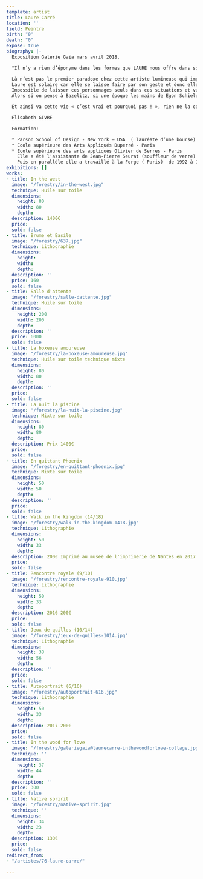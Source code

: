 ```yaml
---
template: artist
title: Laure Carré
location: ''
field: Peintre
birth: "0"
death: "0"
expose: true
biography: |-
  Exposition Galerie Gaïa mars avril 2018.

  "Il n’y a rien d’éponyme dans les formes que LAURE nous offre dans son travail sur toile, pas même dans ses collages-dessins. En apparence ! Ainsi l’énergie circule  vite et amplifie les mouvements tout en courbe mais s’arrête net. Si carré il y a ce n’est pas pour la forme mais pour son exigence vis-à-vis de sa toile.

  Là n’est pas le premier paradoxe chez cette artiste lumineuse qui impose des sujets troubles où la solitude s’accompagne d’un double de soi qui parfois ne l’est pas. Rêves et fantômes sont invités à participer au présent sans aucun effacement.
  Laure est solaire car elle se laisse faire par son geste et donc elle ne résiste pas, il n’y a pas de lutte entre elle et sa toile mais les états dans lesquels elle laisse ses personnages nous amènent à nous en occuper. Elle nous les confie, à condition d’en prendre soin.
  Impossible de laisser ces personnages seuls dans ces situations et vu le choix des couleurs, même si Laure se défend de toute histoire à nous raconter, il va bien falloir que nous en parlions, car tout est sans dessus dessous.
  Alors si on pense à Bazelitz, si une époque les mains de Egon Schiele s’imposaient, nous sommes actuellement dans une période de grande liberté créative ou Laure emprunte avec respect à ses icônes de la peinture.

  Et ainsi va cette vie « c’est vrai et pourquoi pas ! », rien ne la contrarie Laure quand on regarde son travail, son atelier - car elle travaille tout le temps - c’est pour nous, pour ceux qui aiment la regarder, pour ceux qui la découvrent et s’étonnent. Devant autant de toiles il ne faut agir, mais se laisser faire et cheminer vers l’une d’elle. C’est comme cela que je me retrouve avec une sélection que je ne peux montrer en une seule fois. Donc un deuxième accrochage à mi-parcours, l’expo dans l’expo, on met la galerie à l’envers pour finir au Carré Madame Laure "

  Elisabeth GIVRE

  Formation:

  * Parson School of Design - New York – USA  ( lauréate d’une bourse)
  * Ecole supérieure des Arts Appliqués Duperré - Paris
  * Ecole supérieure des arts appliqués Olivier de Serres - Paris
    Elle a été l'assistante de Jean-Pierre Seurat (souffleur de verre) de 1992 à 2000.
    Puis en parallèle elle a travaillé à la Forge ( Paris)  de 1992 à 1996.
exhibitions: []
works:
- title: In the west
  image: "/forestry/in-the-west.jpg"
  technique: Huile sur toile
  dimensions:
    height: 80
    width: 80
    depth: 
  description: 1400€
  price: 
  sold: false
- title: Brume et Basile
  image: "/forestry/637.jpg"
  technique: Lithographie
  dimensions:
    height: 
    width: 
    depth: 
  description: ''
  price: 160
  sold: false
- title: Salle d'attente
  image: "/forestry/salle-dattente.jpg"
  technique: Huile sur toile
  dimensions:
    height: 200
    width: 200
    depth: 
  description: ''
  price: 6000
  sold: false
- title: La boxeuse amoureuse
  image: "/forestry/la-boxeuse-amoureuse.jpg"
  technique: Huile sur toile technique mixte
  dimensions:
    height: 80
    width: 80
    depth: 
  description: ''
  price: 
  sold: false
- title: La nuit la piscine
  image: "/forestry/la-nuit-la-piscine.jpg"
  technique: Mixte sur toile
  dimensions:
    height: 80
    width: 80
    depth: 
  description: Prix 1400€
  price: 
  sold: false
- title: En quittant Phoenix
  image: "/forestry/en-quittant-phoenix.jpg"
  technique: Mixte sur toile
  dimensions:
    height: 50
    width: 50
    depth: 
  description: ''
  price: 
  sold: false
- title: Walk in the kingdom (14/18)
  image: "/forestry/walk-in-the-kingdom-1418.jpg"
  technique: Lithographie
  dimensions:
    height: 50
    width: 33
    depth: 
  description: 200€ Imprimé au musée de l'imprimerie de Nantes en 2017.
  price: 
  sold: false
- title: Rencontre royale (9/10)
  image: "/forestry/rencontre-royale-910.jpg"
  technique: Lithographie
  dimensions:
    height: 50
    width: 33
    depth: 
  description: 2016 200€
  price: 
  sold: false
- title: Jeux de quilles (10/14)
  image: "/forestry/jeux-de-quilles-1014.jpg"
  technique: Lithographie
  dimensions:
    height: 38
    width: 56
    depth: 
  description: ''
  price: 
  sold: false
- title: Autoportrait (6/16)
  image: "/forestry/autoportrait-616.jpg"
  technique: Lithographie
  dimensions:
    height: 50
    width: 33
    depth: 
  description: 2017 200€
  price: 
  sold: false
- title: In the wood for love
  image: "/forestry/galeriegaia@laurecarre-inthewoodforlove-collage.jpg"
  technique: ''
  dimensions:
    height: 37
    width: 44
    depth: 
  description: ''
  price: 300
  sold: false
- title: Native spririt
  image: "/forestry/native-spririt.jpg"
  technique: ''
  dimensions:
    height: 34
    width: 23
    depth: 
  description: 130€
  price: 
  sold: false
redirect_from:
- "/artistes/76-laure-carre/"

---
```

